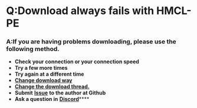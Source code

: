 # Q:Download always fails with HMCL-PE

### A:**If you are having problems downloading, please use the following method.**

* **Check your connection or your connection speed**
* **Try a few more times**
* **Try again at a different time**
* ****[**Change download way**](../ji-chu-she-zhi/download/download-settings.md)****
* ****[**Change the download thread.**](../ji-chu-she-zhi/download/multi-threaded-download.md)****
* **Submit** [**Issue**](https://github.com/Tungstend/HMCL-PE/issues) **to the author at Github**
* **Ask a question in** [**Discord**](https://discord.com/invite/c79XjKHy4S)****
